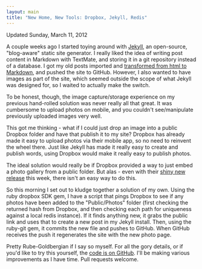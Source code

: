 ```yaml
---
layout: main
title: "New Home, New Tools: Dropbox, Jekyll, Redis"
---
```

Updated Sunday, March 11, 2012

A couple weeks ago I started toying around with [Jekyll][1], an open-source, "blog-aware" static site generator. I really liked the idea of writing post content in Markdown with TextMate, and storing it in a git repository instead of a database. I got my old posts imported and [transformed from html to Markdown][2], and pushed the site to GitHub. However, I also wanted to have images as part of the site, which seemed outside the scope of what Jekyll was designed for, so I waited to actually make the switch.

To be honest, though, the image capture/storage experience on my previous hand-rolled solution was never really all that great. It was cumbersome to upload photos on mobile, and you couldn't see/manipulate previously uploaded images very well.

This got me thinking - what if I could just drop an image into a public Dropbox folder and have that publish it to my site? Dropbox has already made it easy to upload photos via their mobile app, so no need to reinvent the wheel there. Just like Jekyll has made it really easy to create and publish words, using Dropbox would make it really easy to publish photos.

The ideal solution would really be if Dropbox provided a way to just embed a photo gallery from a public folder. But alas - even with their [shiny new release][3] this week, there isn't an easy way to do this. 

So this morning I set out to kludge together a solution of my own. Using the ruby dropbox SDK gem, I have a script that pings Dropbox to see if any photos have been added to the "Public/Photos" folder (first checking the returned hash from Dropbox, and then checking each path for uniqueness against a local redis instance). If it finds anything new, it grabs the public link and uses that to create a new post in my Jekyll install. Then, using the ruby-git gem, it commits the new file and pushes to GitHub. When GitHub receives the push it regenerates the site with the new photo page. 

Pretty Rube-Goldbergian if I say so myself. For all the gory details, or if you'd like to try this yourself, the [code is on GitHub][4]. I'll be making various improvements as I have time. Pull requests welcome. 

[1]: https://github.com/mojombo/jekyll
[2]: https://github.com/andrewpbrett/jekyll_to_markdown
[3]: http://blog.dropbox.com/?p=1005
[4]: https://github.com/andrewpbrett/dropbox_to_jekyll
